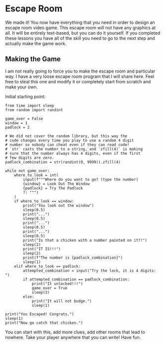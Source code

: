 # Escape Room

We made it! You now have everything that you need in order to design an escape room video game. This escape room will not have any graphics at all. It will be entirely text-based, but you can do it yourself. If you completed these lessons you have all of the skill you need to go to the next step and actually make the game work.

## Making the Game

I am not really going to force you to make the escape room and particular way. I have a very loose escape room program that I will share here. Feel free to steal this one and modify it or completely start from scratch and make your own.

Initial starting point:

```python3
from time import sleep
from random import randint

game_over = False
window = 1
padlock = 2

# We did not cover the random library, but this way the
# code changes every time you play to use a random 4 digit
# number so nobody can cheat even if they can read code!
# `str` casts the number to a string, and `zfill(4)` is making
# sure that the number always has 4 digits, even if the first
# few digits are zero.
padlock_combination = str(randint(0, 9999)).zfill(4)

while not game_over:
    where_to_look = int(
        input(f"""Where do you want to go? (type the number)
        {window} = Look Out The Window
        {padlock} = Try The Padlock
        ?: """)
    )
    if where_to_look == window:
        print("You look out the window")
        sleep(0.5)
        print("...")
        sleep(0.5)
        print("...")
        sleep(0.5)
        print("...")
        sleep(0.5)
        print("Is that a chicken with a number painted on it?!")
        sleep(2)
        print("IT IS!!!")
        sleep(2)
        print(f"The number is {padlock_combination}")
        sleep(1)
    elif where_to_look == padlock:
        attempted_combination = input("Try the lock, it is 4 digits: ")
        if attempted_combination == padlock_combination:
            print("It unlocked!!!")
            game_over = True
            sleep(3)
        else:
            print("It will not budge.")
            sleep(1)

print("You Escaped! Congrats.")
sleep(1)
print("Now go catch that chicken.")
```

You can start with this, add more clues, add other rooms that lead to nowhere. Take your player anywhere that you can write! Have fun.
